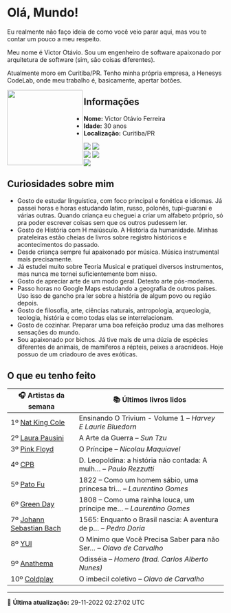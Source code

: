# Olá, Mundo!

Eu realmente não faço ideia de como você veio parar aqui, mas vou te contar um pouco a meu respeito.

Meu nome é Victor Otávio. Sou um engenheiro de software apaixonado por arquitetura de software (sim, são coisas diferentes).

Atualmente moro em Curitiba/PR. Tenho minha própria empresa, a Henesys CodeLab, onde meu trabalho é, basicamente, apertar botões.

<img align="left" src="https://github.com/vctrtvfrrr/vctrtvfrrr/raw/master/octocat.png" alt="" width="175" />

## Informações

- **Nome:** Victor Otávio Ferreira
- **Idade:** 30 anos
- **Localização:** Curitiba/PR

[![](https://img.shields.io/badge/LinkedIn-victorotavio-blue)](https://www.linkedin.com/in/victorotavio/) [![](https://img.shields.io/badge/Twitter-@vctrtvfrrr-blue)](https://twitter.com/vctrtvfrrr)  
[![](https://img.shields.io/badge/GitHub-vctrtvfrrr-24292e)](https://github.com/vctrtvfrrr) [![](https://img.shields.io/badge/GitLab-vctrtvfrrr-ec5d16)](https://gitlab.com/vctrtvfrrr)  
[![](https://img.shields.io/badge/Email-victor@otavioferreira.com.br-red)](mailto:victor@otavioferreira.com.br)  

## Curiosidades sobre mim

-   Gosto de estudar linguística, com foco principal e fonética e idiomas. Já passei horas e horas estudando latim, russo, polonês, tupi-guarani e várias outras. Quando criança eu cheguei a criar um alfabeto próprio, só pra poder escrever coisas sem que os outros pudessem ler.
-   Gosto de História com H maiúsculo. A História da humanidade. Minhas prateleiras estão cheias de livros sobre registro históricos e acontecimentos do passado.
-   Desde criança sempre fui apaixonado por música. Música instrumental mais precisamente.
-   Já estudei muito sobre Teoria Musical e pratiquei diversos instrumentos, mas nunca me tornei suficientemente bom nisso.
-   Gosto de apreciar arte de um modo geral. Detesto arte pós-moderna.
-   Passo horas no Google Maps estudando a geografia de outros países. Uso isso de gancho pra ler sobre a história de algum povo ou região depois.
-   Gosto de filosofia, arte, ciências naturais, antropologia, arqueologia, teologia, história e como todas elas se interrelacionam.
-   Gosto de cozinhar. Preparar uma boa refeição produz uma das melhores sensações do mundo.
-   Sou apaixonado por bichos. Já tive mais de uma dúzia de espécies diferentes de animais, de mamiferos a répteis, peixes a aracnídeos. Hoje possuo de um criadouro de aves exóticas.


## O que eu tenho feito

|                            🎧 Artistas da semana                            |                      📚 Últimos livros lidos                      |
|-----------------------------------------------------------------------------|-------------------------------------------------------------------|
| 1º [Nat King Cole](https://www.last.fm/music/Nat+King+Cole)                 | Ensinando O Trivium - Volume 1	–	_Harvey E Laurie Bluedorn_         |
| 2º [Laura Pausini](https://www.last.fm/music/Laura+Pausini)                 | A Arte da Guerra	–	_Sun Tzu_                                        |
| 3º [Pink Floyd](https://www.last.fm/music/Pink+Floyd)                       | O Príncipe	–	_Nicolau Maquiavel_                                    |
| 4º [CPB](https://www.last.fm/music/CPB)                                     | D. Leopoldina: a história não contada: A mulh…	–	_Paulo Rezzutti_   |
| 5º [Pato Fu](https://www.last.fm/music/Pato+Fu)                             | 1822 – Como um homem sábio, uma princesa tri…	–	_Laurentino Gomes_  |
| 6º [Green Day](https://www.last.fm/music/Green+Day)                         | 1808 – Como uma rainha louca, um príncipe me…	–	_Laurentino Gomes_  |
| 7º [Johann Sebastian Bach](https://www.last.fm/music/Johann+Sebastian+Bach) | 1565: Enquanto o Brasil nascia: A aventura de p…	–	_Pedro Doria_    |
| 8º [YUI](https://www.last.fm/music/YUI)                                     | O Mínimo que Você Precisa Saber para não Ser…	–	_Olavo de Carvalho_ |
| 9º [Anathema](https://www.last.fm/music/Anathema)                           | Odisséia	–	_Homero (trad. Carlos Alberto Nunes)_                    |
| 10º [Coldplay](https://www.last.fm/music/Coldplay)                          | O imbecil coletivo	–	_Olavo de Carvalho_                            |


---

🚀 **Última atualização:** 29-11-2022 02:27:02 UTC